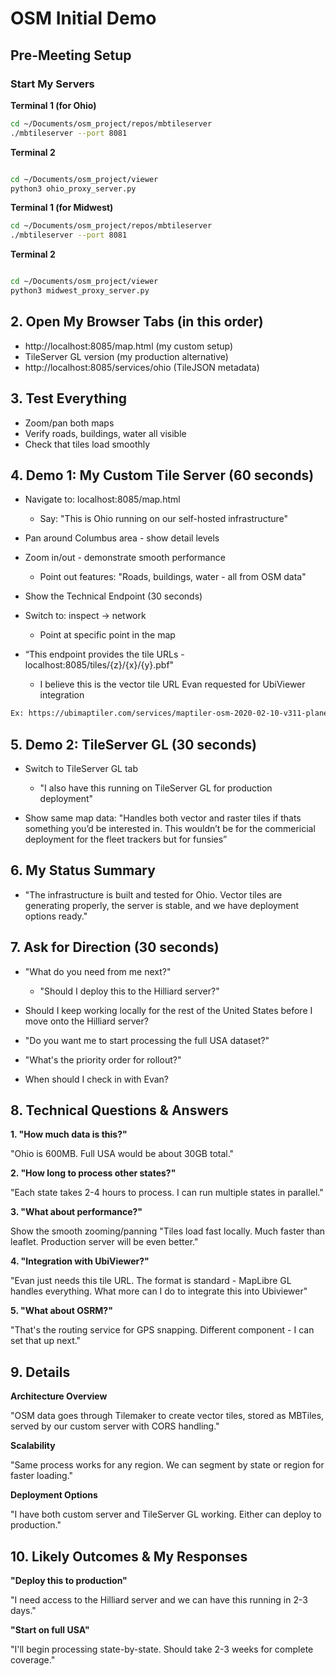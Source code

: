 # OSM Initial Demo  

## Pre-Meeting Setup  

### Start My Servers

**Terminal 1 (for Ohio)**
```bash
cd ~/Documents/osm_project/repos/mbtileserver 
./mbtileserver --port 8081 
 ```
**Terminal 2** 
```bash

cd ~/Documents/osm_project/viewer 
python3 ohio_proxy_server.py
```

**Terminal 1 (for Midwest)**
```bash
cd ~/Documents/osm_project/repos/mbtileserver 
./mbtileserver --port 8081
 ```
**Terminal 2** 
```bash

cd ~/Documents/osm_project/viewer 
python3 midwest_proxy_server.py
```



## 2. Open My Browser Tabs (in this order) 
  - http://localhost:8085/map.html (my custom setup)
  - TileServer GL version (my production alternative)
  - http://localhost:8085/services/ohio (TileJSON metadata) 

## 3. Test Everything 

- Zoom/pan both maps
- Verify roads, buildings, water all visible
- Check that tiles load smoothly 


## 4. Demo 1: My Custom Tile Server (60 seconds) 

- Navigate to: localhost:8085/map.html 

  - Say: "This is Ohio running on our self-hosted infrastructure" 

- Pan around Columbus area - show detail levels 

- Zoom in/out - demonstrate smooth performance 

  - Point out features: "Roads, buildings, water - all from OSM data" 

- Show the Technical Endpoint (30 seconds) 

- Switch to: inspect -> network 

  - Point at specific point in the map  

- “This endpoint provides the tile URLs - localhost:8085/tiles/{z}/{x}/{y}.pbf" 

  - I believe this is the vector tile URL Evan requested for UbiViewer integration  

```bash
Ex: https://ubimaptiler.com/services/maptiler-osm-2020-02-10-v311-planet/tiles/{z}/{x}/{y}.pbf
```

## 5. Demo 2: TileServer GL (30 seconds) 

- Switch to TileServer GL tab 

  - "I also have this running on TileServer GL for production deployment" 

- Show same map data: "Handles both vector and raster tiles if thats something you’d be interested in. This wouldn’t be for the commericial deployment for the fleet trackers but for funsies” 

## 6. My Status Summary  

- "The infrastructure is built and tested for Ohio. Vector tiles are generating properly, the server is stable, and we have deployment options ready." 

## 7. Ask for Direction (30 seconds) 

- "What do you need from me next?" 

  - "Should I deploy this to the Hilliard server?" 

- Should I keep working locally for the rest of the United States before I move onto the Hilliard server? 

- "Do you want me to start processing the full USA dataset?" 

- "What's the priority order for rollout?" 

- When should I check in with Evan?  

 

## 8. Technical Questions & Answers 

**1. "How much data is this?"** 

"Ohio is 600MB. Full USA would be about 30GB total." 

**2. "How long to process other states?"** 

"Each state takes 2-4 hours to process. I can run multiple states in parallel." 

**3. "What about performance?"** 

Show the smooth zooming/panning "Tiles load fast locally. Much faster than leaflet. Production server will be even better." 

**4. "Integration with UbiViewer?"** 

"Evan just needs this tile URL. The format is standard - MapLibre GL handles everything. What more can I do to integrate this into Ubiviewer" 

**5. "What about OSRM?"** 

"That's the routing service for GPS snapping. Different component - I can set that up next." 

 

## 9. Details 

**Architecture Overview**

"OSM data goes through Tilemaker to create vector tiles, stored as MBTiles, served by our custom server with CORS handling." 

**Scalability**

"Same process works for any region. We can segment by state or region for faster loading." 

**Deployment Options** 

"I have both custom server and TileServer GL working. Either can deploy to production." 

 

## 10. Likely Outcomes & My Responses 

**"Deploy this to production"** 

"I need access to the Hilliard server and we can have this running in 2-3 days." 

**"Start on full USA"** 

"I'll begin processing state-by-state. Should take 2-3 weeks for complete coverage." 
